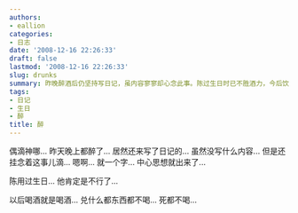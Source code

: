 ```yaml
---
authors:
- eallion
categories:
- 日志
date: '2008-12-16 22:26:33'
draft: false
lastmod: '2008-12-16 22:26:33'
slug: drunks
summary: 昨晚醉酒后仍坚持写日记，虽内容寥寥却心念此事。陈过生日时已不胜酒力，今后饮酒绝不再兑其他饮品，誓死不从！
tags:
- 日记
- 生日
- 醉
title: 醉
---
```

偶滴神哪...
昨天晚上都醉了...
居然还来写了日记的...
虽然没写什么内容...
但是还挂念着这事儿滴...
嗯啊...
就一个字...
中心思想就出来了...

陈用过生日...
他肯定是不行了...

以后喝酒就是喝酒...
兑什么都东西都不喝...
死都不喝...